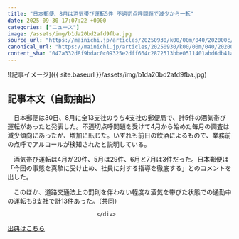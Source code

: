 ```yaml
---
title: "日本郵便、8月は酒気帯び運転5件 不適切点呼問題で減少から一転"
date: 2025-09-30 17:07:22 +0900
categories: ["ニュース"]
image: /assets/img/b1da20bd2afd9fba.jpg
source_url: "https://mainichi.jp/articles/20250930/k00/00m/040/202000c/"
canonical_url: "https://mainichi.jp/articles/20250930/k00/00m/040/202000c/"
content_sha: "047a332d8f9bdac0c09325e2dff664c2872513bbe0511401abd6db41a22013e2"
---
```


![記事イメージ]({{ site.baseurl }}/assets/img/b1da20bd2afd9fba.jpg)

## 記事本文（自動抽出）
<div><section class="articledetail-body" id="articledetail-body">






<p>　日本郵便は30日、8月に全13支社のうち4支社の郵便局で、計5件の酒気帯び運転があったと発表した。不適切点呼問題を受けて4月から始めた毎月の調査は減少傾向にあったが、増加に転じた。いずれも前日の飲酒によるもので、業務前の点呼でアルコールが検知されたと説明している。</p>

<p>　酒気帯び運転は4月が20件、5月は29件、6月と7月は3件だった。日本郵便は「今回の事態を真摯に受け止め、社員に対する指導を徹底する」とのコメントを出した。</p>

	


<p>　このほか、道路交通法上の罰則を伴わない軽度な酒気を帯びた状態での通勤中の運転も8支社で計13件あった。（共同）</p>


</section>






								</div>

[出典はこちら](https://mainichi.jp/articles/20250930/k00/00m/040/202000c/)
